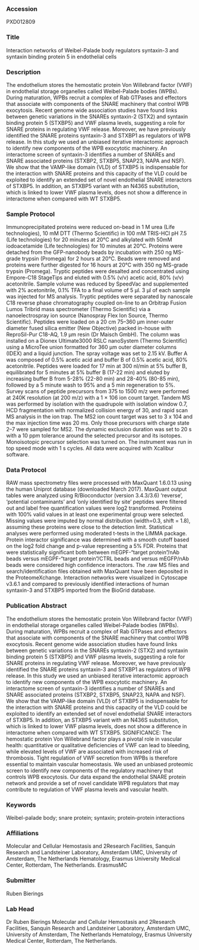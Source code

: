 ### Accession
PXD012809

### Title
Interaction networks of Weibel-Palade body regulators syntaxin-3 and syntaxin binding protein 5 in endothelial cells

### Description
The endothelium stores the hemostatic protein Von Willebrand factor (VWF) in endothelial storage organelles called Weibel-Palade bodies (WPBs). During maturation, WPBs recruit a complex of Rab GTPases and effectors that associate with components of the SNARE machinery that control WPB exocytosis. Recent genome wide association studies have found links between genetic variations in the SNAREs syntaxin-2 (STX2) and syntaxin binding protein 5 (STXBP5) and VWF plasma levels, suggesting a role for SNARE proteins in regulating VWF release. Moreover, we have previously identified the SNARE proteins syntaxin-3 and STXBP1 as regulators of WPB release. In this study we used an unbiased iterative interactomic approach to identify new components of the WPB exocytotic machinery. An interactome screen of syntaxin-3 identifies a number of SNAREs and SNARE associated proteins (STXBP2, STXBP5, SNAP23, NAPA and NSF). We show that the VAMP-like domain (VLD) of STXBP5 is indispensable for the interaction with SNARE proteins and this capacity of the VLD could be exploited to identify an extended set of novel endothelial SNARE interactors of STXBP5. In addition, an STXBP5 variant with an N436S substitution, which is linked to lower VWF plasma levels, does not show a difference in interactome when compared with WT STXBP5.

### Sample Protocol
Immunoprecipitated proteins were reduced on-bead in 1 M urea (Life technologies), 10 mM DTT (Thermo Scientific) in 100 mM TRIS-HCl pH 7.5 (Life technologies) for 20 minutes at 20°C and alkylated with 50mM iodoacetamide (Life technologies) for 10 minutes at 20°C. Proteins were detached from the GFP-nanobody beads by incubation with 250 ng MS-grade trypsin (Promega) for 2 hours at 20°C. Beads were removed and proteins were further digested for 16 hours at 20°C with 350 ng MS-grade trypsin (Promega). Tryptic peptides were desalted and concentrated using Empore-C18 StageTips and eluted with 0.5% (v/v) acetic acid, 80% (v/v) acetonitrile. Sample volume was reduced by SpeedVac and supplemented with 2% acetonitrile, 0.1% TFA to a final volume of 5 μl. 3 μl of each sample was injected for MS analysis.  Tryptic peptides were separated by nanoscale C18 reverse phase chromatography coupled on-line to an Orbitrap Fusion Lumos Tribrid mass spectrometer (Thermo Scientific) via a nanoelectrospray ion source (Nanospray Flex Ion Source, Thermo Scientific). Peptides were loaded on a 20 cm 75–360 µm inner-outer diameter fused silica emitter (New Objective) packed in-house with ReproSil-Pur C18-AQ, 1.9 μm resin (Dr Maisch GmbH). The column was installed on a Dionex Ultimate3000 RSLC nanoSystem (Thermo Scientific) using a MicroTee union formatted for 360 μm outer diameter columns (IDEX) and a liquid junction. The spray voltage was set to 2.15 kV. Buffer A was composed of 0.5% acetic acid and buffer B of 0.5% acetic acid, 80% acetonitrile. Peptides were loaded for 17 min at 300 nl/min at 5% buffer B, equilibrated for 5 minutes at 5%  buffer B (17-22 min) and eluted by increasing buffer B from 5-28% (22-80 min) and 28-40% (80-85 min), followed by a 5 minute wash to 95% and a 5 min regeneration to 5%. Survey scans of peptide precursors from 375 to 1500 m/z were performed at 240K resolution (at 200 m/z) with a 1 × 106 ion count target. Tandem MS was performed by isolation with the quadrupole with isolation window 0.7, HCD fragmentation with normalized collision energy of 30, and rapid scan MS analysis in the ion trap. The MS2 ion count target was set to 3 x 104 and the max injection time was 20 ms. Only those precursors with charge state 2–7 were sampled for MS2. The dynamic exclusion duration was set to 20 s with a 10 ppm tolerance around the selected precursor and its isotopes. Monoisotopic precursor selection was turned on. The instrument was run in top speed mode with 1 s cycles. All data were acquired with Xcalibur software.

### Data Protocol
RAW mass spectrometry files were processed with MaxQuant 1.6.0.13 using the human Uniprot database (downloaded March 2017). MaxQuant output tables were analyzed using R/Bioconductor (version 3.4.3/3.6) ‘reverse’, ‘potential contaminants’ and ‘only identified by site’ peptides were filtered out and label free quantification values were log2 transformed. Proteins with 100% valid values in at least one experimental group were selected. Missing values were imputed by normal distribution (width=0.3, shift = 1.8), assuming these proteins were close to the detection limit. Statistical analyses were performed using moderated t-tests in the LIMMA package.  Protein interactor significance was determined with a smooth cutoff based on the log2 fold change and p-value representing a 5% FDR. Proteins that were statistically significant both between mEGPF-“target protein”/nAb beads versus mEGPF-“target protein”/CTRL beads and versus mEGFP/nAb beads were considered high confidence interactors. The .raw MS files and search/identification files obtained with MaxQuant have been deposited in the ProteomeXchange. Interaction networks were visualized in Cytoscape v3.6.1 and compared to previously identified interactions of human syntaxin-3 and STXBP5 imported from the BioGrid database.

### Publication Abstract
The endothelium stores the hemostatic protein Von Willebrand factor (VWF) in endothelial storage organelles called Weibel-Palade bodies (WPBs). During maturation, WPBs recruit a complex of Rab GTPases and effectors that associate with components of the SNARE machinery that control WPB exocytosis. Recent genome wide association studies have found links between genetic variations in the SNAREs syntaxin-2 (STX2) and syntaxin binding protein 5 (STXBP5) and VWF plasma levels, suggesting a role for SNARE proteins in regulating VWF release. Moreover, we have previously identified the SNARE proteins syntaxin-3 and STXBP1 as regulators of WPB release. In this study we used an unbiased iterative interactomic approach to identify new components of the WPB exocytotic machinery. An interactome screen of syntaxin-3 identifies a number of SNAREs and SNARE associated proteins (STXBP2, STXBP5, SNAP23, NAPA and NSF). We show that the VAMP-like domain (VLD) of STXBP5 is indispensable for the interaction with SNARE proteins and this capacity of the VLD could be exploited to identify an extended set of novel endothelial SNARE interactors of STXBP5. In addition, an STXBP5 variant with an N436S substitution, which is linked to lower VWF plasma levels, does not show a difference in interactome when compared with WT STXBP5. SIGNIFICANCE: The hemostatic protein Von Willebrand factor plays a pivotal role in vascular health: quantitative or qualitative deficiencies of VWF can lead to bleeding, while elevated levels of VWF are associated with increased risk of thrombosis. Tight regulation of VWF secretion from WPBs is therefore essential to maintain vascular homeostasis. We used an unbiased proteomic screen to identify new components of the regulatory machinery that controls WPB exocytosis. Our data expand the endothelial SNARE protein network and provide a set of novel candidate WPB regulators that may contribute to regulation of VWF plasma levels and vascular health.

### Keywords
Weibel-palade body; snare protein; syntaxin; protein-protein interactions

### Affiliations
Molecular and Cellular Hemostasis and 2Research Facilities, Sanquin Research and Landsteiner Laboratory, Amsterdam UMC, University of Amsterdam, The Netherlands Hematology, Erasmus University Medical Center, Rotterdam, The Netherlands.
ErasmusMC

### Submitter
Ruben Bierings

### Lab Head
Dr Ruben Bierings
Molecular and Cellular Hemostasis and 2Research Facilities, Sanquin Research and Landsteiner Laboratory, Amsterdam UMC, University of Amsterdam, The Netherlands Hematology, Erasmus University Medical Center, Rotterdam, The Netherlands.


